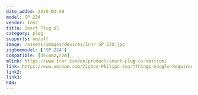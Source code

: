 ```yaml
---
date_added: 2020-03-08
model: SP 224
vendor: Innr
title: Smart Plug US
category: plug
supports: on/off
image: /assets/images/devices/Innr_SP_220.jpg
zigbeemodel: ['SP 224']
compatible: [deconz,z2m]
mlink: https://www.innr.com/en/product/smart-plug-us-version/
link: https://www.amazon.com/Zigbee-Philips-SmartThings-Google-Required/dp/B07SQGG8Z7
link2: 
link3: 
EAN: 
---
```

